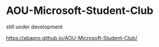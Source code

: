 # AOU-Microsoft-Student-Club
still under development 

https://abapro.github.io/AOU-Microsoft-Student-Club/